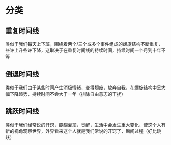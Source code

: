 # 分类
## 重复时间线
类似于我们每天上下班，围绕着两个/三个或多个事件组成的螺旋结构不断重复，些许上升些许下降，这取决于在重复时间线的持续时间，持续时间一个月到十年不等
## 倒退时间线
类似于我们由于某些时间产生消极情绪，变得颓废，放弃自我，在螺旋结构中呈大幅下降趋势，持续时间不会大于一年（排除自由意志的干扰）
## 跳跃时间线
类似于我们经常说的开窍，醍醐灌顶，觉醒，生活中会发生重大变化，使这个人有新的视角观察世界，外界看来这个人就是我们常说的开窍了，瞬间过程（好比跳跃）